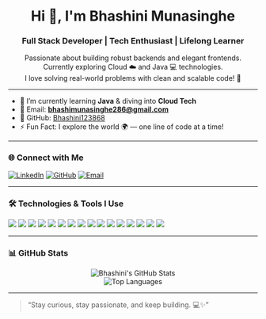 <h1 align="center">Hi 👋, I'm Bhashini Munasinghe</h1>
<h3 align="center">Full Stack Developer | Tech Enthusiast | Lifelong Learner</h3>

<p align="center">
  Passionate about building robust backends and elegant frontends. <br>
  Currently exploring Cloud ☁️ and Java 💻 technologies. <br>
  I love solving real-world problems with clean and scalable code! 🚀
</p>

---

- 🌱 I’m currently learning **Java** & diving into **Cloud Tech**  
- 📧 Email: **bhashimunasinghe286@gmail.com**  
- 🔗 GitHub: [Bhashini123868](https://github.com/Bhashini123868)  
- ⚡ Fun Fact: I explore the world 🌍 — one line of code at a time!

---

### 🌐 Connect with Me

[![LinkedIn](https://img.shields.io/badge/LinkedIn-blue?style=for-the-badge&logo=linkedin)](https://www.linkedin.com/in/bhashini-munasinghe-14a862334?utm_source=share&utm_campaign=share_via&utm_content=profile&utm_medium=android_app) <!-- 🔁 Replace with your LinkedIn link -->
[![GitHub](https://img.shields.io/badge/GitHub-100000?style=for-the-badge&logo=github)](https://github.com/Bhashini123868)
[![Email](https://img.shields.io/badge/Email-D14836?style=for-the-badge&logo=gmail&logoColor=white)](mailto:bhashimunasinghe286@gmail.com)

---

### 🛠️ Technologies & Tools I Use

<p>
  <img src="https://img.shields.io/badge/Angular-DD0031?style=for-the-badge&logo=angular&logoColor=white"/>
  <img src="https://img.shields.io/badge/React-61DAFB?style=for-the-badge&logo=react&logoColor=black"/>
  <img src="https://img.shields.io/badge/Spring-6DB33F?style=for-the-badge&logo=spring&logoColor=white"/>
  <img src="https://img.shields.io/badge/Node.js-339933?style=for-the-badge&logo=node.js&logoColor=white"/>
  <img src="https://img.shields.io/badge/Java-007396?style=for-the-badge&logo=java&logoColor=white"/>
  <img src="https://img.shields.io/badge/JavaScript-F7DF1E?style=for-the-badge&logo=javascript&logoColor=black"/>
  <img src="https://img.shields.io/badge/TypeScript-3178C6?style=for-the-badge&logo=typescript&logoColor=white"/>
  <img src="https://img.shields.io/badge/Flutter-02569B?style=for-the-badge&logo=flutter&logoColor=white"/>
  <img src="https://img.shields.io/badge/MySQL-005C84?style=for-the-badge&logo=mysql&logoColor=white"/>
  <img src="https://img.shields.io/badge/MongoDB-4EA94B?style=for-the-badge&logo=mongodb&logoColor=white"/>
  <img src="https://img.shields.io/badge/AWS-232F3E?style=for-the-badge&logo=amazon-aws&logoColor=white"/>
  <img src="https://img.shields.io/badge/Git-F05032?style=for-the-badge&logo=git&logoColor=white"/>
  <img src="https://img.shields.io/badge/Postman-FF6C37?style=for-the-badge&logo=postman&logoColor=white"/>
  <img src="https://img.shields.io/badge/Figma-F24E1E?style=for-the-badge&logo=figma&logoColor=white"/>
  <img src="https://img.shields.io/badge/Chart.js-FF6384?style=for-the-badge&logo=chartdotjs&logoColor=white"/>
  <img src="https://img.shields.io/badge/Photoshop-31A8FF?style=for-the-badge&logo=adobe-photoshop&logoColor=white"/>
</p>

---

### 📊 GitHub Stats

<p align="center">
  <img src="https://github-readme-stats.vercel.app/api?username=Bhashini123868&show_icons=true&theme=radical" alt="Bhashini's GitHub Stats"/>
  <br/>
  <img src="https://github-readme-stats.vercel.app/api/top-langs/?username=Bhashini123868&layout=compact&theme=radical" alt="Top Languages"/>
</p>

---

> “Stay curious, stay passionate, and keep building. 💻✨”

